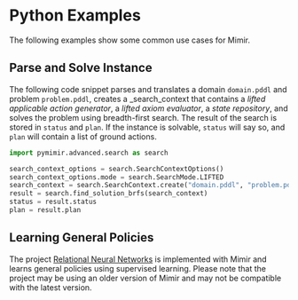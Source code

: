 # Python Examples

The following examples show some common use cases for Mimir.

## Parse and Solve Instance

The following code snippet parses and translates a domain `domain.pddl` and problem `problem.pddl`, creates a _search_context that contains a _lifted applicable action generator_, a _lifted axiom evaluator_, a _state repository_, and solves the problem using breadth-first search. The result of the search is stored in `status` and `plan`. If the instance is solvable, `status` will say so, and `plan` will contain a list of ground actions.

```python
import pymimir.advanced.search as search

search_context_options = search.SearchContextOptions()
search_context_options.mode = search.SearchMode.LIFTED
search_context = search.SearchContext.create("domain.pddl", "problem.pddl")
result = search.find_solution_brfs(search_context)
status = result.status
plan = result.plan
```

## Learning General Policies

The project [Relational Neural Networks](https://github.com/simon-stahlberg/relational-neural-network-python) is implemented with Mimir and learns general policies using supervised learning.
Please note that the project may be using an older version of Mimir and may not be compatible with the latest version.
